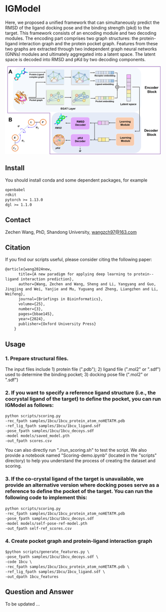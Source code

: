 # IGModel 
Here, we proposed a unified framework that can simultaneously predict the RMSD of the ligand docking pose and the binding strength (pkd) to the target. This framework consists of an encoding module and two decoding modules. The encoding part comprises two graph structures: the protein-ligand interaction graph and the protein pocket graph. Features from these two graphs are extracted through two independent graph neural networks (GNNs) modules and ultimately aggregated into a latent space. The latent space is decoded into RMSD and pKd by two decoding components.

<img src="models/IGModel.png">

## Install 
You should install conda and some dependent packages, for example

	openbabel
	rdkit
	pytorch >= 1.13.0
	dgl >= 1.1.0

## Contact
Zechen Wang, PhD, Shandong University, wangzch97@163.com</p>

## Citation
If you find our scripts useful, please consider citing the following paper:

	@article{wang2024new,
		  title={A new paradigm for applying deep learning to protein--ligand interaction prediction},
		  author={Wang, Zechen and Wang, Sheng and Li, Yangyang and Guo, Jingjing and Wei, Yanjie and Mu, Yuguang and Zheng, Liangzhen and Li, Weifeng},
		  journal={Briefings in Bioinformatics},
		  volume={25},
		  number={3},
		  pages={bbae145},
		  year={2024},
		  publisher={Oxford University Press}
		}

## Usage 
### 1. Prepare structural files.
The input files include 1) protein file (".pdb"); 2) ligand file (".mol2" or ".sdf") used to determine the binding pocket; 3) docking pose file (".mol2" or ".sdf")

### 2. If you want to specify a reference ligand structure (i.e., the cocrystal ligand of the target) to define the pocket, you can run IGModel as follows:
	python scripts/scoring.py 
	-rec_fpath samples/1bcu/1bcu_protein_atom_noHETATM.pdb	
	-ref_lig_fpath samples/1bcu/1bcu_ligand.sdf
	-pose_fpath samples/1bcu/1bcu_decoys.sdf
	-model models/saved_model.pth
	-out_fpath scores.csv
You can also directly run "./run_scoring.sh" to test the script. We also provide a notebook named "Scoring-demo.ipynb" (located in the "scripts" directory) to help you understand the process of creating the dataset and scoring.

### 3. If the co-crystal ligand of the target is unavailable, we provide an alternative version where docking poses serve as a reference to define the pocket of the target. You can run the following code to implement this:
	python scripts/scoring.py 
	-rec_fpath samples/1bcu/1bcu_protein_atom_noHETATM.pdb	
	-pose_fpath samples/1bcu/1bcu_decoys.sdf 
	-model models/self-pose-ref-model.pth 
	-out_fpath self-ref_scores.csv

### 4. Create pocket graph and protein-ligand interaction graph
	$python scripts/generate_features.py \
	-pose_fpath samples/1bcu/1bcu_decoys.sdf \
	-code 1bcu \
	-rec_fpath samples/1bcu/1bcu_protein_atom_noHETATM.pdb \
	-ref_lig_fpath samples/1bcu/1bcu_ligand.sdf \
	-out_dpath 1bcu_features

## Question and Answer
To be updated ...

